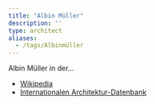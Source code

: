 ```yaml
---
title: "Albin Müller"
description: ''
type: architect
aliases:
  - /tags/Albinmüller
---
```


Albin Müller in der...
* [Wikipedia](https://de.wikipedia.org/wiki/Albin_M%C3%BCller)
* [Internationalen Architektur-Datenbank](https://deu.archinform.net/arch/4734.htm)
